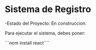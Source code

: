 <h1> Sistema de Registro</h1>

-Estado del Proyecto: En construccion.

Para ejecutar el sistema, debes poner: 

```nom install react````
